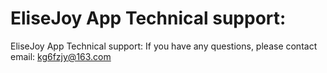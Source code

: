# EliseJoy App Technical support:

EliseJoy App Technical support:
If you have any questions, please contact email: kg6fzjy@163.com

